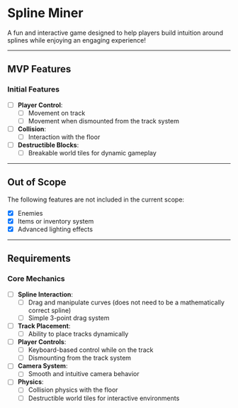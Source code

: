 # Spline Miner
A fun and interactive game designed to help players build intuition around splines while enjoying an engaging experience!

---

## MVP Features
### Initial Features
- [ ] **Player Control**:
  - [ ] Movement on track
  - [ ] Movement when dismounted from the track system
- [ ] **Collision**:
  - [ ] Interaction with the floor
- [ ] **Destructible Blocks**:
  - [ ] Breakable world tiles for dynamic gameplay

---

## Out of Scope
The following features are not included in the current scope:
- [x] Enemies
- [x] Items or inventory system
- [x] Advanced lighting effects

---

## Requirements
### Core Mechanics
- [ ] **Spline Interaction**:
  - [ ] Drag and manipulate curves (does not need to be a mathematically correct spline)
  - [ ] Simple 3-point drag system
- [ ] **Track Placement**:
  - [ ] Ability to place tracks dynamically
- [ ] **Player Controls**:
  - [ ] Keyboard-based control while on the track
  - [ ] Dismounting from the track system
- [ ] **Camera System**:
  - [ ] Smooth and intuitive camera behavior
- [ ] **Physics**:
  - [ ] Collision physics with the floor
  - [ ] Destructible world tiles for interactive environments
